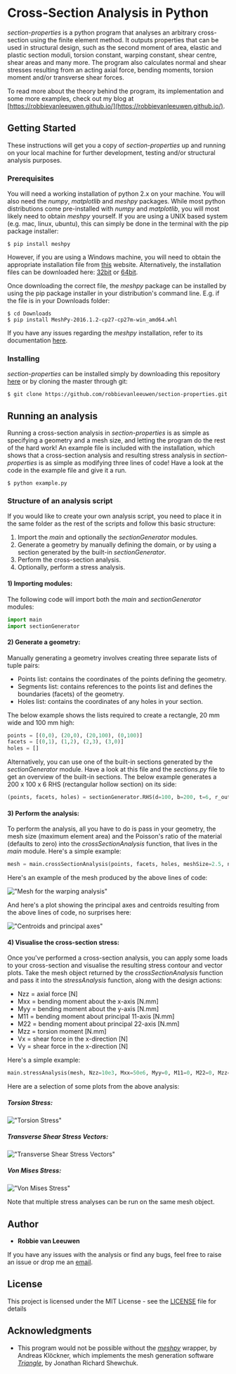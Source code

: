# Cross-Section Analysis in Python

*section-properties* is a python program that analyses an arbitrary cross-section using the finite element method. It outputs properties that can be used in structural design, such as the second moment of area, elastic and plastic section moduli, torsion constant, warping constant, shear centre, shear areas and many more. The program also calculates normal and shear stresses resulting from an acting axial force, bending moments, torsion moment and/or transverse shear forces.

To read more about the theory behind the program, its implementation and some more examples, check out my blog at [https://robbievanleeuwen.github.io/](https://robbievanleeuwen.github.io/).

## Getting Started

These instructions will get you a copy of *section-properties* up and running on your local machine for further development, testing and/or structural analysis purposes.

### Prerequisites

You will need a working installation of python 2.x on your machine. You will also need the *numpy*, *matplotlib* and *meshpy* packages. While most python distributions come pre-installed with *numpy* and *matplotlib*, you will most likely need to obtain *meshpy* yourself. If you are using a UNIX based system (e.g. mac, linux, ubuntu), this can simply be done in the terminal with the pip package installer:

```
$ pip install meshpy
```

However, if you are using a Windows machine, you will need to obtain the appropriate installation file from [this](https://www.lfd.uci.edu/~gohlke/pythonlibs/#meshpy) website. Alternatively, the installation files can be downloaded here: [32bit](https://www.dropbox.com/s/4kmjsc5fm4hgq4m/MeshPy-2016.1.2-cp27-cp27m-win32.whl?dl=0) or [64bit](https://www.dropbox.com/s/y1mg7rxmamryekt/MeshPy-2016.1.2-cp27-cp27m-win_amd64.whl?dl=0).

Once downloading the correct file, the *meshpy* package can be installed by using the pip package installer in your distribution's command line. E.g. if the file is in your Downloads folder:

```
$ cd Downloads
$ pip install MeshPy-2016.1.2-cp27-cp27m-win_amd64.whl
```

If you have any issues regarding the *meshpy* installation, refer to its documentation [here](https://documen.tician.de/meshpy/).

### Installing

*section-properties* can be installed simply by downloading this repository [here](https://github.com/robbievanleeuwen/section-properties/archive/master.zip) or by cloning the master through git:

```
$ git clone https://github.com/robbievanleeuwen/section-properties.git
```

## Running an analysis

Running a cross-section analysis in *section-properties* is as simple as specifying a geometry and a mesh size, and letting the program do the rest of the hard work! An example file is included with the installation, which shows that a cross-section analysis and resulting stress analysis in *section-properties* is as simple as modifying three lines of code! Have a look at the code in the example file and give it a run.

```
$ python example.py
```

### Structure of an analysis script

If you would like to create your own analysis script, you need to place it in the same folder as the rest of the scripts and follow this basic structure:

1) Import the *main* and optionally the *sectionGenerator* modules.
2) Generate a geometry by manually defining the domain, or by using a section generated by the built-in *sectionGenerator*.
3) Perform the cross-section analysis.
4) Optionally, perform a stress analysis.

#### 1) Importing modules:

The following code will import both the *main* and *sectionGenerator* modules:

```python
import main
import sectionGenerator
```

#### 2) Generate a geometry:

Manually generating a geometry involves creating three separate lists of tuple pairs:

* Points list: contains the coordinates of the points defining the geometry.
* Segments list: contains references to the points list and defines the boundaries (facets) of the geometry.
* Holes list: contains the coordinates of any holes in your section.

The below example shows the lists required to create a rectangle, 20 mm wide and 100 mm high:

```python
points = [(0,0), (20,0), (20,100), (0,100)]
facets = [(0,1), (1,2), (2,3), (3,0)]
holes = []
```

Alternatively, you can use one of the built-in sections generated by the *sectionGenerator* module. Have a look at this file and the *sections.py* file to get an overview of the built-in sections. The below example generates a 200 x 100 x 6 RHS (rectangular hollow section) on its side:

```python
(points, facets, holes) = sectionGenerator.RHS(d=100, b=200, t=6, r_out=15, n_r=8)
```

#### 3) Perform the analysis:

To perform the analysis, all you have to do is pass in your geometry, the mesh size (maximum element area) and the Poisson's ratio of the material (defaults to zero) into the *crossSectionAnalysis* function, that lives in the *main* module. Here's a simple example:

```python
mesh = main.crossSectionAnalysis(points, facets, holes, meshSize=2.5, nu=0)
```

Here's an example of the mesh produced by the above lines of code:

!["Mesh for the warping analysis"](assets/images/exampleMesh.png)

And here's a plot showing the principal axes and centroids resulting from the above lines of code, no surprises here:

!["Centroids and principal axes"](assets/images/exampleCentroids.png)

#### 4) Visualise the cross-section stress:

Once you've performed a cross-section analysis, you can apply some loads to your cross-section and visualise the resulting stress contour and vector plots. Take the mesh object returned by the *crossSectionAnalysis* function and pass it into the *stressAnalysis* function, along with the design actions:

* Nzz = axial force [N]
* Mxx = bending moment about the x-axis [N.mm]
* Myy = bending moment about the y-axis [N.mm]
* M11 = bending moment about principal 11-axis [N.mm]
* M22 = bending moment about principal 22-axis [N.mm]
* Mzz = torsion moment [N.mm]
* Vx = shear force in the x-direction [N]
* Vy = shear force in the x-direction [N]

Here's a simple example:

```python
main.stressAnalysis(mesh, Nzz=10e3, Mxx=50e6, Myy=0, M11=0, M22=0, Mzz=5e6, Vx=0, Vy=30e3)
```

Here are a selection of some plots from the above analysis:

##### Torsion Stress:

!["Torsion Stress"](assets/images/exampleTorsionStress.png)

##### Transverse Shear Stress Vectors:

!["Transverse Shear Stress Vectors"](assets/images/exampleShearVectors.png)

##### Von Mises Stress:

!["Von Mises Stress"](assets/images/exampleVonMises.png)

Note that multiple stress analyses can be run on the same mesh object.

## Author

* **Robbie van Leeuwen**

If you have any issues with the analysis or find any bugs, feel free to raise an issue or drop me an [email](mailto:robbie.vanleeuwen@gmail.com).

## License

This project is licensed under the MIT License - see the [LICENSE](LICENSE) file for details

## Acknowledgments

* This program would not be possible without the [*meshpy*](https://github.com/inducer/meshpy) wrapper, by Andreas Klöckner, which implements the mesh generation software [*Triangle*](http://www.cs.cmu.edu/~quake/triangle.html), by Jonathan Richard Shewchuk.
